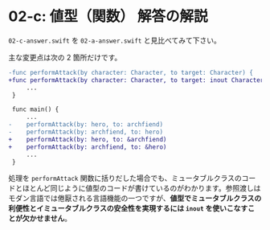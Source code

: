 # 02-c: 値型（関数） 解答の解説

`02-c-answer.swift` を `02-a-answer.swift` と見比べてみて下さい。

主な変更点は次の 2 箇所だけです。

```diff
-func performAttack(by character: Character, to target: Character) {
+func performAttack(by character: Character, to target: inout Character) {
     ...
 }
```

```diff
 func main() {
     ...
-    performAttack(by: hero, to: archfiend)
-    performAttack(by: archfiend, to: hero)
+    performAttack(by: hero, to: &archfiend)
+    performAttack(by: archfiend, to: &hero)
     ...
 }
```

処理を `performAttack` 関数に括りだした場合でも、ミュータブルクラスのコードとほとんど同じように値型のコードが書けているのがわかります。参照渡しはモダン言語では倦厭される言語機能の一つですが、**値型でミュータブルクラスの利便性とイミュータブルクラスの安全性を実現するには `inout` を使いこなすことが欠かせません**。
